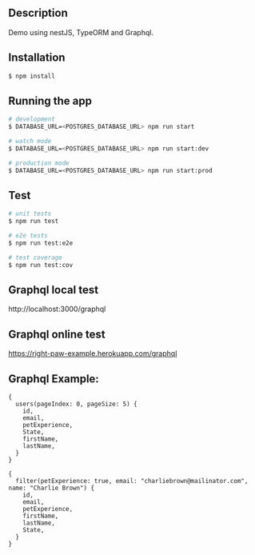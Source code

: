 ## Description
Demo using nestJS, TypeORM and Graphql.

## Installation

```bash
$ npm install
```

## Running the app

```bash
# development
$ DATABASE_URL=<POSTGRES_DATABASE_URL> npm run start

# watch mode
$ DATABASE_URL=<POSTGRES_DATABASE_URL> npm run start:dev

# production mode
$ DATABASE_URL=<POSTGRES_DATABASE_URL> npm run start:prod
```

## Test

```bash
# unit tests
$ npm run test

# e2e tests
$ npm run test:e2e

# test coverage
$ npm run test:cov
```

## Graphql local test
http://localhost:3000/graphql

## Graphql online test
https://right-paw-example.herokuapp.com/graphql
## Graphql Example:
```
{
  users(pageIndex: 0, pageSize: 5) {
    id,
    email,
    petExperience,
    State,
    firstName,
    lastName,
  }
}
```
```
{
  filter(petExperience: true, email: "charliebrown@mailinator.com", name: "Charlie Brown") {
    id,
    email,
    petExperience,
    firstName,
    lastName,
    State,
  }
}
```
